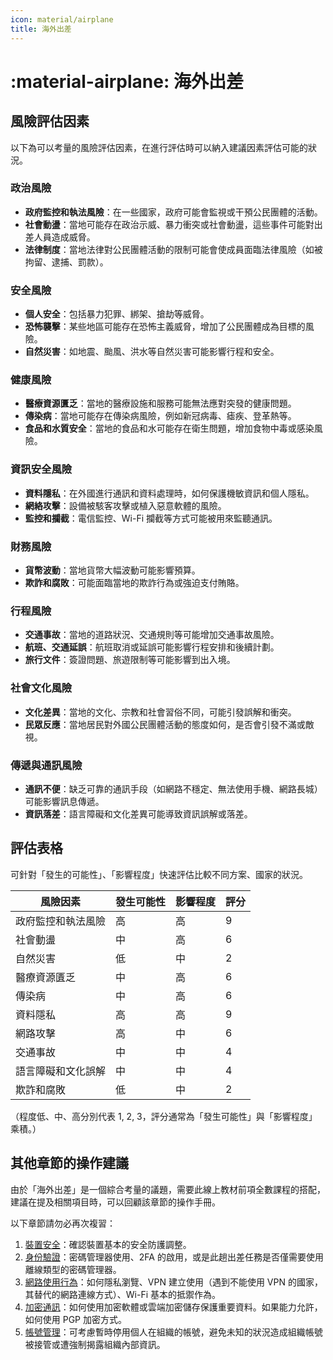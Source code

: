 ```yaml
---
icon: material/airplane
title: 海外出差
---
```


# :material-airplane: 海外出差

## 風險評估因素

以下為可以考量的風險評估因素，在進行評估時可以納入建議因素評估可能的狀況。

### **政治風險**

- **政府監控和執法風險**：在一些國家，政府可能會監視或干預公民團體的活動。
- **社會動盪**：當地可能存在政治示威、暴力衝突或社會動盪，這些事件可能對出差人員造成威脅。
- **法律制度**：當地法律對公民團體活動的限制可能會使成員面臨法律風險（如被拘留、逮捕、罰款）。

### **安全風險**

- **個人安全**：包括暴力犯罪、綁架、搶劫等威脅。
- **恐怖襲擊**：某些地區可能存在恐怖主義威脅，增加了公民團體成為目標的風險。
- **自然災害**：如地震、颱風、洪水等自然災害可能影響行程和安全。

### **健康風險**

- **醫療資源匱乏**：當地的醫療設施和服務可能無法應對突發的健康問題。
- **傳染病**：當地可能存在傳染病風險，例如新冠病毒、瘧疾、登革熱等。
- **食品和水質安全**：當地的食品和水可能存在衛生問題，增加食物中毒或感染風險。

### **資訊安全風險**

- **資料隱私**：在外國進行通訊和資料處理時，如何保護機敏資訊和個人隱私。
- **網絡攻擊**：設備被駭客攻擊或植入惡意軟體的風險。
- **監控和攔截**：電信監控、Wi-Fi 攔截等方式可能被用來監聽通訊。

### **財務風險**

- **貨幣波動**：當地貨幣大幅波動可能影響預算。
- **欺詐和腐敗**：可能面臨當地的欺詐行為或強迫支付賄賂。

### **行程風險**

- **交通事故**：當地的道路狀況、交通規則等可能增加交通事故風險。
- **航班、交通延誤**：航班取消或延誤可能影響行程安排和後續計劃。
- **旅行文件**：簽證問題、旅遊限制等可能影響到出入境。

### **社會文化風險**

- **文化差異**：當地的文化、宗教和社會習俗不同，可能引發誤解和衝突。
- **民眾反應**：當地居民對外國公民團體活動的態度如何，是否會引發不滿或敵視。

### **傳遞與通訊風險**

- **通訊不便**：缺乏可靠的通訊手段（如網路不穩定、無法使用手機、網路長城）可能影響訊息傳遞。
- **資訊落差**：語言障礙和文化差異可能導致資訊誤解或落差。

## 評估表格

可針對「發生的可能性」、「影響程度」快速評估比較不同方案、國家的狀況。

| 風險因素           | 發生可能性 | 影響程度 | 評分 |
| ------------------ | ---------- | -------- | ---- |
| 政府監控和執法風險 | 高         | 高       | 9    |
| 社會動盪           | 中         | 高       | 6    |
| 自然災害           | 低         | 中       | 2    |
| 醫療資源匱乏       | 中         | 高       | 6    |
| 傳染病             | 中         | 高       | 6    |
| 資料隱私           | 高         | 高       | 9    |
| 網路攻擊           | 高         | 中       | 6    |
| 交通事故           | 中         | 中       | 4    |
| 語言障礙和文化誤解 | 中         | 中       | 4    |
| 欺詐和腐敗         | 低         | 中       | 2    |

（程度低、中、高分別代表 1, 2, 3，評分通常為「發生可能性」與「影響程度」乘積。）

## 其他章節的操作建議

由於「海外出差」是一個綜合考量的議題，需要此線上教材前項全數課程的搭配，建議在提及相關項目時，可以回顧該章節的操作手冊。

以下章節請勿必再次複習：

1. [裝置安全](./devices/index.md)：確認裝置基本的安全防護調整。
2. [身份驗證](./profile/index.md)：密碼管理器使用、2FA 的啟用，或是此趟出差任務是否僅需要使用離線類型的密碼管理器。
3. [網路使用行為](./network/index.md)：如何隱私瀏覽、VPN 建立使用（遇到不能使用 VPN 的國家，其替代的網路連線方式）、Wi-Fi 基本的抵禦作為。
4. [加密通訊](../chapter/e2ee/index.md)：如何使用加密軟體或雲端加密儲存保護重要資料。如果能力允許，如何使用 PGP 加密方式。
5. [帳號管理](./account/index.md)：可考慮暫時停用個人在組織的帳號，避免未知的狀況造成組織帳號被接管或遭強制揭露組織內部資訊。
